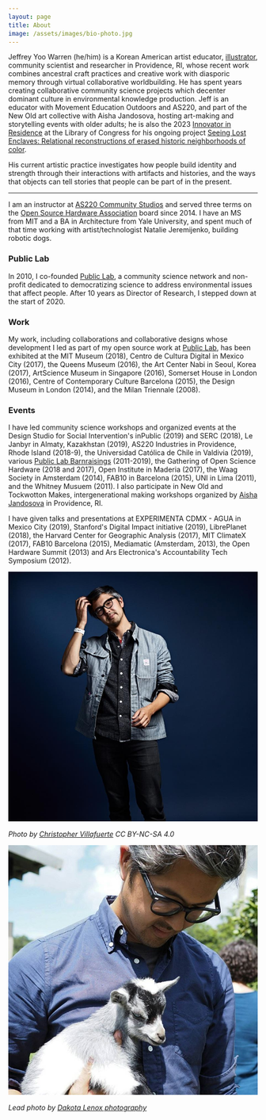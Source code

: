 ```yaml
---
layout: page
title: About
image: /assets/images/bio-photo.jpg
---
```


Jeffrey Yoo Warren (he/him) is a Korean American artist educator, [illustrator](/inks/2019-01-01-illustration/), community scientist and researcher in Providence, RI, whose recent work combines ancestral craft practices and creative work with diasporic memory through virtual collaborative worldbuilding. He has spent years creating collaborative community science projects which decenter dominant culture in environmental knowledge production. Jeff is an educator with Movement Education Outdoors and AS220, and part of the New Old art collective with Aisha Jandosova, hosting art-making and storytelling events with older adults; he is also the 2023 [Innovator in Residence](https://labs.loc.gov/work/experiments/lost-enclaves) at the Library of Congress for his ongoing project [Seeing Lost Enclaves: Relational reconstructions of erased historic neighborhoods of color](https://jywarren.github.io/seeing-lost-enclaves/).

His current artistic practice investigates how people build identity and strength through their interactions with artifacts and histories, and the ways that objects can tell stories that people can be part of in the present.

* * *

I am an instructor at [AS220 Community Studios](https://as220.org/community-studios/) and served three terms on the [Open Source Hardware Association](https://oshwa.org) board since 2014. I have an MS from MIT and a BA in Architecture from Yale University, and spent much of that time working with artist/technologist Natalie Jeremijenko, building robotic dogs.

### Public Lab

In 2010, I co-founded <a href="https://publiclab.org">Public Lab</a>, a community science network and non-profit dedicated to democratizing science to address environmental issues that affect people. After 10 years as Director of Research, I stepped down at the start of 2020.

### Work

My work, including collaborations and collaborative designs whose development I led as part of my open source work at [Public Lab](https://publiclab.org), has been exhibited at the MIT Museum (2018), Centro de Cultura Digital in Mexico City (2017), the Queens Museum (2016), the Art Center Nabi in Seoul, Korea (2017), ArtScience Museum in Singapore (2016), Somerset House in London (2016), Centre of Contemporary Culture Barcelona (2015), the Design Museum in London (2014), and the Milan Triennale (2008).

### Events

I have led community science workshops and organized events at the Design Studio for Social Intervention's inPublic (2019) and SERC (2018), Le Janbyr in Almaty, Kazakhstan (2019), AS220 Industries in Providence, Rhode Island (2018-9), the Universidad Católica de Chile in Valdivia (2019), various [Public Lab Barnraisings](https://publiclab.org/barnraising) (2011-2019), the Gathering of Open Science Hardware (2018 and 2017), Open Institute in Maderia (2017), the Waag Society in Amsterdam (2014), FAB10 in Barcelona (2015), UNI in Lima (2011), and the Whitney Musuem (2011). I also participate in New Old and Tockwotton Makes, intergenerational making workshops organized by [Aisha Jandosova](http://towardsanidealplace.com) in Providence, RI.

<!-- MICROBREWS -->

I have given talks and presentations at EXPERIMENTA CDMX - AGUA in Mexico City (2019), Stanford's Digital Impact initiative (2019), LibrePlanet (2018), the Harvard Center for Geographic Analysis (2017), MIT ClimateX (2017), FAB10 Barcelona (2015), Mediamatic (Amsterdam, 2013), the Open Hardware Summit (2013) and Ars Electronica's Accountability Tech Symposium (2012). 

![Jeff pictured wearing a striped jacket on a dark blue background](/assets/images/bio-ohs.jpg)

_Photo by [Christopher Villafuerte](ChristopherVillafuerte.com) CC BY-NC-SA 4.0_

![Jeff pictured holding a baby goat with grey hair](/assets/images/jeff-goat.jpg)

_Lead photo by [Dakota Lenox photography](http://www.dakotalenoxphoto.com/)_

